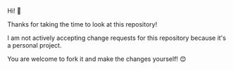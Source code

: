 Hi! 👋

Thanks for taking the time to look at this repository!

I am not actively accepting change requests for this repository
because it's a personal project.

You are welcome to fork it and make the changes yourself! 😊
